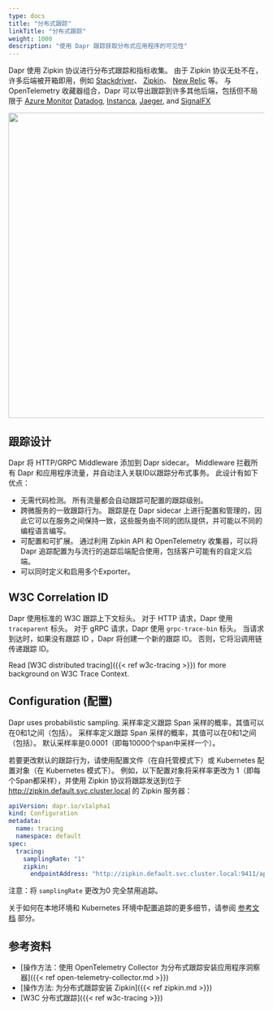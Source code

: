 ```yaml
---
type: docs
title: "分布式跟踪"
linkTitle: "分布式跟踪"
weight: 1000
description: "使用 Dapr 跟踪获取分布式应用程序的可见性"
---
```


Dapr 使用 Zipkin 协议进行分布式跟踪和指标收集。 由于 Zipkin 协议无处不在，许多后端被开箱即用，例如 [Stackdriver](https://cloud.google.com/stackdriver)、 [Zipkin](https://zipkin.io)、 [New Relic](https://newrelic.com) 等。 与 OpenTelemetry 收藏器组合，Dapr 可以导出跟踪到许多其他后端，包括但不局限于 [Azure Monitor](https://azure.microsoft.com/en-us/services/monitor/) [Datadog](https://www.datadoghq.com), [Instanca](https://www.instana.com), [Jaeger](https://www.jaegertracing.io/), and [SignalFX](https://www.signalfx.com/)

<img src="/images/tracing.png" width=600>

## 跟踪设计

Dapr 将 HTTP/GRPC Middleware 添加到 Dapr sidecar。 Middleware 拦截所有 Dapr 和应用程序流量，并自动注入关联ID以跟踪分布式事务。 此设计有如下优点：

* 无需代码检测。 所有流量都会自动跟踪可配置的跟踪级别。
* 跨微服务的一致跟踪行为。 跟踪是在 Dapr sidecar 上进行配置和管理的，因此它可以在服务之间保持一致，这些服务由不同的团队提供，并可能以不同的编程语言编写。
* 可配置和可扩展。 通过利用 Zipkin API 和 OpenTelemetry 收集器，可以将 Dapr 追踪配置为与流行的追踪后端配合使用，包括客户可能有的自定义后端。
* 可以同时定义和启用多个Exporter。

## W3C Correlation ID

Dapr 使用标准的 W3C 跟踪上下文标头。 对于 HTTP 请求，Dapr 使用 `traceparent` 标头。 对于 gRPC 请求，Dapr 使用 `grpc-trace-bin` 标头。   当请求到达时，如果没有跟踪 ID ，Dapr 将创建一个新的跟踪 ID。 否则，它将沿调用链传递跟踪 ID。

Read [W3C distributed tracing]({{< ref w3c-tracing >}}) for more background on W3C Trace Context.

## Configuration (配置)

Dapr uses probabilistic sampling. 采样率定义跟踪 Span 采样的概率，其值可以在0和1之间（包括）。 采样率定义跟踪 Span 采样的概率，其值可以在0和1之间（包括）。 默认采样率是0.0001（即每10000个span中采样一个）。

若要更改默认的跟踪行为，请使用配置文件（在自托管模式下）或 Kubernetes 配置对象（在 Kubernetes 模式下）。 例如，以下配置对象将采样率更改为 1（即每个Span都采样），并使用 Zipkin 协议将跟踪发送到位于 http://zipkin.default.svc.cluster.local 的 Zipkin 服务器：

```yaml
apiVersion: dapr.io/v1alpha1
kind: Configuration
metadata:
  name: tracing
  namespace: default
spec:
  tracing:
    samplingRate: "1"
    zipkin:
      endpointAddress: "http://zipkin.default.svc.cluster.local:9411/api/v2/spans"
```

注意：将 `samplingRate` 更改为0 完全禁用追踪。

关于如何在本地环境和 Kubernetes 环境中配置追踪的更多细节，请参阅 [参考文档](#references) 部分。

## 参考资料

- [操作方法：使用 OpenTelemetry Collector 为分布式跟踪安装应用程序洞察器]({{< ref open-telemetry-collector.md >}})
- [操作方法: 为分布式跟踪安装 Zipkin]({{< ref zipkin.md >}})
- [W3C 分布式跟踪]({{< ref w3c-tracing >}})
